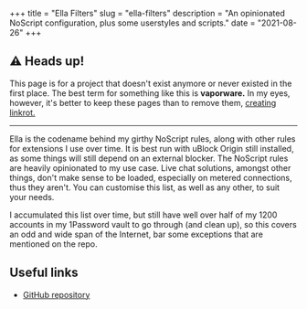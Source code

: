 +++
title = "Ella Filters"
slug = "ella-filters"
description = "An opinionated NoScript configuration, plus some userstyles and scripts."
date = "2021-08-26"
+++

## ⚠️ Heads up!
This page is for a project that doesn't exist anymore or never existed in the first place. The best term for something like this is **vaporware.** In my eyes, however, it's better to keep these pages than to remove them, [creating linkrot.](/blog/linkrot)

---

Ella is the codename behind my girthy NoScript rules, along with other rules for extensions I use over time. It is best run with uBlock Origin still installed, as some things will still depend on an external blocker. The NoScript rules are heavily opinionated to my use case. Live chat solutions, amongst other things, don't make sense to be loaded, especially on metered connections, thus they aren't. You can customise this list, as well as any other, to suit your needs.

I accumulated this list over time, but still have well over half of my 1200 accounts in my 1Password vault to go through (and clean up), so this covers an odd and wide span of the Internet, bar some exceptions that are mentioned on the repo.

## Useful links
- [GitHub repository](https://github.com/doamatto/ella-filters)
